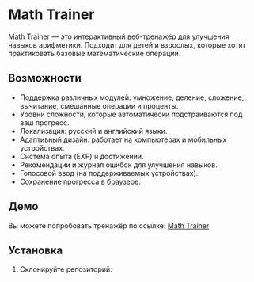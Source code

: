 # Math Trainer

Math Trainer — это интерактивный веб-тренажёр для улучшения навыков арифметики. Подходит для детей и взрослых, которые хотят практиковать базовые математические операции.

## Возможности
- Поддержка различных модулей: умножение, деление, сложение, вычитание, смешанные операции и проценты.
- Уровни сложности, которые автоматически подстраиваются под ваш прогресс.
- Локализация: русский и английский языки.
- Адаптивный дизайн: работает на компьютерах и мобильных устройствах.
- Система опыта (EXP) и достижений.
- Рекомендации и журнал ошибок для улучшения навыков.
- Голосовой ввод (на поддерживаемых устройствах).
- Сохранение прогресса в браузере.

## Демо
Вы можете попробовать тренажёр по ссылке: [Math Trainer](https://freemov.github.io/Math-Trainer/)

## Установка
1. Склонируйте репозиторий:
